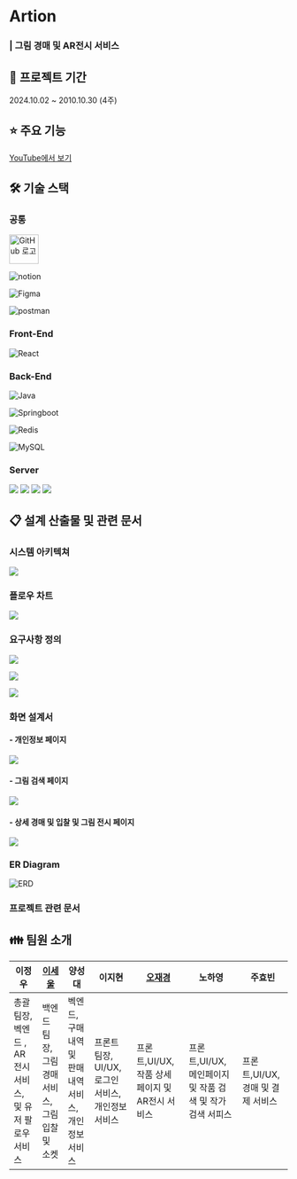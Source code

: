 # Artion

### | 그림 경매 및 AR전시 서비스

## 📆 프로젝트 기간

2024.10.02 ~ 2010.10.30 (4주)

## ⭐️ 주요 기능

[YouTube에서 보기](https://youtube.com/shorts/ih9wKytQdoY?si=V0ruLeY9ys0cAuIl)

## 🛠️ 기술 스택

### 공통

<img src="https://github.githubassets.com/images/modules/logos_page/GitHub-Mark.png" title="" alt="GitHub 로고" width="53">

![notion](https://camo.githubusercontent.com/cfd00850da7d61d06eedd66f38d007989ed62131e6b920e99016ed95de13c9a5/68747470733a2f2f696d672e736869656c64732e696f2f62616467652f6e6f74696f6e2d3030303030303f7374796c653d666f722d7468652d6261646765266c6f676f3d6e6f74696f6e266c6f676f436f6c6f723d7768697465)

![Figma](https://camo.githubusercontent.com/7eda7e542b66f17cabacfb84a3b1daa01f81d39d95aeed3d844eef4897a6d2ba/68747470733a2f2f696d672e736869656c64732e696f2f62616467652f6669676d612d4632344531453f7374796c653d666f722d7468652d6261646765266c6f676f3d6669676d61266c6f676f436f6c6f723d7768697465)

![postman](https://camo.githubusercontent.com/2b124edd6c8f38720f46ea0a4696fd7f4fb961f81d82b786cea3169fcab61a34/68747470733a2f2f696d672e736869656c64732e696f2f62616467652f706f73746d616e2d4646364333373f7374796c653d666f722d7468652d6261646765266c6f676f3d666967706f73746d616e6d61266c6f676f436f6c6f723d7768697465)

### Front-End

![React](https://camo.githubusercontent.com/4d07611a5e96ac9a6aa1848b3afdd4d05242814ff1506c6b056de5089e531520/68747470733a2f2f696d672e736869656c64732e696f2f62616467652f72656163742d3631444146423f7374796c653d666f722d7468652d6261646765266c6f676f3d7265616374266c6f676f436f6c6f723d7768697465)

### Back-End

![Java](https://camo.githubusercontent.com/bea90da226e09b503e6c8fde824f4816b98dcf30cd31e803006bf6335af06890/68747470733a2f2f696d672e736869656c64732e696f2f62616467652f6a6176612d2532334544384230302e7376673f7374796c653d666f722d7468652d6261646765266c6f676f3d6f70656e6a646b266c6f676f436f6c6f723d7768697465)

![Springboot](https://camo.githubusercontent.com/c5c6f5ba41163a05ef0c9aa47053749f7b2da2edaa4df9002af8345adcf8a9f0/68747470733a2f2f696d672e736869656c64732e696f2f62616467652f737072696e67626f6f742d3644423333463f7374796c653d666f722d7468652d6261646765266c6f676f3d737072696e67626f6f74266c6f676f436f6c6f723d7768697465)

![Redis](https://camo.githubusercontent.com/cd7c747a20108fb05e6394c8740e99c6a472222f35d5a41ade053b03eceb871f/68747470733a2f2f696d672e736869656c64732e696f2f62616467652f72656469732d2532334444303033312e7376673f7374796c653d666f722d7468652d6261646765266c6f676f3d7265646973266c6f676f436f6c6f723d7768697465)

![MySQL](https://camo.githubusercontent.com/1295639952a5aaf483c760e6fa22f57c32e10f5488a41097bee2a92e3ccae252/68747470733a2f2f696d672e736869656c64732e696f2f62616467652f6d7973716c2d3434373941313f7374796c653d666f722d7468652d6261646765266c6f676f3d6d7973716c266c6f676f436f6c6f723d7768697465)

### Server

![](https://camo.githubusercontent.com/20888a1d0de1da582c2c667fc41be25ffb8eaa2f5e3d75562c81b12f681b99d6/68747470733a2f2f696d672e736869656c64732e696f2f62616467652f646f636b65722d3234393645443f7374796c653d666f722d7468652d6261646765266c6f676f3d646f636b6572266c6f676f436f6c6f723d7768697465)
![](https://camo.githubusercontent.com/961834293c05fbfccccd3afb9e06a4538d8c1412cd3e13c1660ac5b870125888/68747470733a2f2f696d672e736869656c64732e696f2f62616467652f4a656e6b696e732d4432343933393f7374796c653d666f722d7468652d6261646765266c6f676f3d4a656e6b696e73266c6f676f436f6c6f723d7768697465)
![](https://camo.githubusercontent.com/1f6cbc0421f802f2627f52f84cb7540903f4e1c335d9667de825cd39bd62a2ff/68747470733a2f2f696d672e736869656c64732e696f2f62616467652f6e67696e782d3030393633393f7374796c653d666f722d7468652d6261646765266c6f676f3d6e67696e78266c6f676f436f6c6f723d7768697465)
![](https://camo.githubusercontent.com/8f7ba4c88a22f2f0274e67e2530c275bb48ea7a21b2aa300a820ddbbaffc46d8/68747470733a2f2f696d672e736869656c64732e696f2f62616467652f616d617a6f6e6563322d4646393930303f7374796c653d666f722d7468652d6261646765266c6f676f3d616d617a6f6e656332266c6f676f436f6c6f723d7768697465)

## 📋 설계 산출물 및 관련 문서

### 시스템 아키텍쳐

![](README_assets/2025-01-03-23-12-40-image.png)

### 플로우 차트

![](README_assets/2025-01-03-23-12-25-image.png)

### 요구사항 정의

![](README_assets/2025-01-03-23-13-25-image.png)

![](README_assets/2025-01-03-23-13-42-image.png)

![](README_assets/2025-01-03-23-13-59-image.png)

### 화면 설계서

#### - 개인정보 페이지

![](README_assets/2025-01-03-23-14-30-image.png)

#### - 그림 검색 페이지

![](README_assets/2025-01-03-23-15-07-image.png)

#### - 상세 경매 및 입찰 및 그림 전시 페이지

![](README_assets/2025-01-03-23-15-37-image.png)

### ER Diagram

![ERD](README_assets/e9543077faf51c19afda5e93e9ad78caeb0184f1.png)

### 프로젝트 관련 문서

## 👪 팀원 소개

| 이정우                                  | [이세울](https://github.com/sl39) | 양성대                           | 이지현                              | [오재경](https://github.com/dodal0415)                             | 노하영                                  | 주효빈                   |
| ------------------------------------ | ------------------------------ | ----------------------------- | -------------------------------- | ------------------------------- | ------------------------------------ | --------------------- |
| 총괄 팀장, 벡엔드 , AR 전시 서비스, 및 유저 팔로우 서비스 | 백엔드 팀장, 그림 경매 서비스, 그림 입찰 및 소켓  | 벡엔드, 구매내역 및 판매내역 서비스,개인정보 서비스 | 프론트 팀장, UI/UX, 로그인 서비스, 개인정보 서비스 | 프론트,UI/UX, 작품 상세 페이지 및 AR전시 서비스 | 프론트,UI/UX, 메인페이지 및 작품 검색 및 작가 검색 서피스 | 프론트,UI/UX,경매 및 결제 서비스 |
